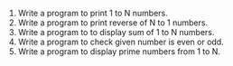 1. Write a program to print 1 to N numbers.
2. Write a program to print reverse of N to 1 numbers.
3. Write a program to to display sum of 1 to N numbers.
4. Write a program to check given number is even or odd.
5. Write a program to display prime numbers from 1 to N.
